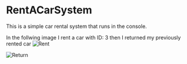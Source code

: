 # RentACarSystem
This is a simple car rental system that runs in the console.

In the follwing image I rent a car with ID: 3 then I returned my previously rented car
![Rent ](https://github.com/KornyIsDeveloping/RentACarSystem/assets/132944959/37c33746-d02e-40a6-b3c2-066fbe79aca5)

![Return](https://github.com/KornyIsDeveloping/RentACarSystem/assets/132944959/72fa8207-adb7-4fe3-920f-5c744ad68266)
